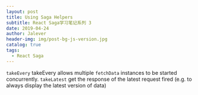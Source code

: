 ```yaml
---
layout: post
title: Using Saga Helpers
subtitle: React Saga学习笔记系列 3
date: 2019-04-24
author: Jalever
header-img: img/post-bg-js-version.jpg
catalog: true
tags:
  - React Saga
---
```


`takeEvery` takeEvery allows multiple `fetchData` instances to be started concurrently.
`takeLatest` get the response of the latest request fired (e.g. to always display the latest version of data)



